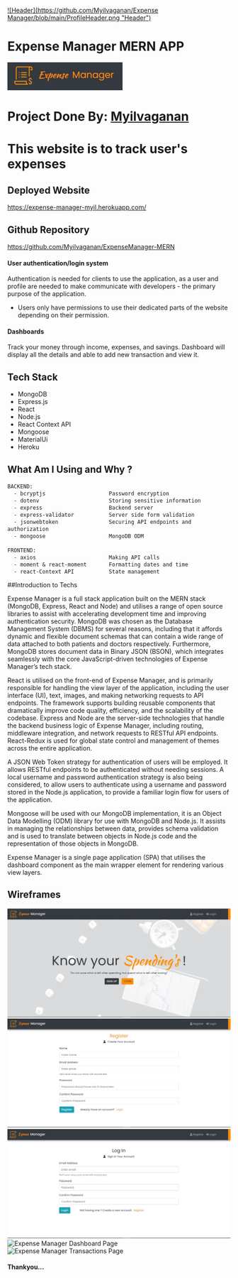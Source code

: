 [![Header](https://github.com/Myilvaganan/Expense Manager/blob/main/ProfileHeader.png "Header")](https://github.com/Myilvaganan/)

# Expense Manager MERN APP

<img src="./logo.jpg" width="260"/>

# Project Done By:  <a href="https://github.com/Myilvaganan" noreferrer target="_blank">Myilvaganan</a>

# This website is to track user's expenses

## Deployed Website

https://expense-manager-myil.herokuapp.com/

## Github Repository

https://github.com/Myilvaganan/ExpenseManager-MERN


#### User authentication/login system

Authentication is needed for clients to use the application, as a user and profile are needed to make communicate with developers - the primary purpose of the application. 

- Users only have permissions to use their dedicated parts of the website depending on their permission.


#### Dashboards
Track your money through income, expenses, and savings. Dashboard will display all the details and able to add new transaction and view it.


## Tech Stack

- MongoDB
- Express.js
- React
- Node.js
- React Context API
- Mongoose
- MaterialUi
- Heroku

## What Am I Using and Why ?

```
BACKEND:
  - bcryptjs                    Password encryption
  - dotenv                      Storing sensitive information
  - express                     Backend server
  - express-validator           Server side form validation
  - jsonwebtoken                Securing API endpoints and authorization
  - mongoose                    MongoDB ODM

FRONTEND:
  - axios                       Making API calls
  - moment & react-moment       Formatting dates and time
  - react-Context API           State management
```

##Introduction to Techs

Expense Manager is a full stack application built on the MERN stack (MongoDB, Express, React and Node) and utilises a range of open source libraries to assist with accelerating development time and improving authentication security. MongoDB was chosen as the Database Management System (DBMS) for several reasons, including that it affords dynamic and flexible document schemas that can contain a wide range of data attached to both patients and doctors respectively. Furthermore, MongoDB stores document data in Binary JSON (BSON), which integrates seamlessly with the core JavaScript-driven technologies of Expense Manager’s tech stack.

React is utilised on the front-end of Expense Manager, and is primarily responsible for handling the view layer of the application, including the user interface (UI), text, images, and making networking requests to API endpoints. The framework supports building reusable components that dramatically improve code quality, efficiency, and the scalability of the codebase. Express and Node are the server-side technologies that handle the backend business logic of Expense Manager, including routing, middleware integration, and network requests to RESTful API endpoints. React-Redux is used for global state control and management of themes across the entire application.

A JSON Web Token strategy for authentication of users will be employed. It allows RESTful endpoints to be authenticated without needing sessions. A local username and password authentication strategy is also being considered, to allow users to authenticate using a username and password stored in the Node.js application, to provide a familiar login flow for users of the application. 

Mongoose will be used with our MongoDB implementation, it is an Object Data Modelling (ODM) library for use with MongoDB and Node.js. It assists in managing the relationships between data, provides schema validation and is used to translate between objects in Node.js code and the representation of those objects in MongoDB.


Expense Manager is a single page application (SPA) that utilises the dashboard component as the main wrapper element for rendering various view layers.


## Wireframes

![Expense Manager Landing Page](docs/expense-tracker.jpg)
![Expense Manager Register View](docs/RegisterScreen.jpg)
![Expense Manager Login View](docs/LoginScreen.jpg)
![Expense Manager Dashboard Page](docs/DashboardPage.jpg)
![Expense Manager Transactions Page](docs/TransasctionsScreen.jpg)


#### Thankyou...
